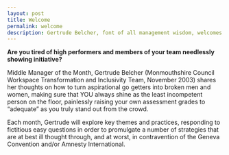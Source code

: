 ```yaml
---
layout: post
title: Welcome
permalink: welcome
description: Gertrude Belcher, font of all management wisdom, welcomes you to her site.
---
```



<strong>Are you tired of high performers and members of your team needlessly showing initiative?</strong>

Middle Manager of the Month, Gertrude Belcher (Monmouthshire Council Workspace Transformation and Inclusivity Team, November 2003) shares her thoughts on how to turn aspirational go getters into broken men and women, making sure that YOU always shine as the least incompetent person on the floor, painlessly raising your own assessment grades to “adequate” as you truly stand out from the crowd.


Each month, Gertrude will explore key themes and practices, responding to fictitious easy questions in order to promulgate a number of strategies that are at best ill thought through, and at worst, in contravention of the Geneva Convention and/or Amnesty International.
